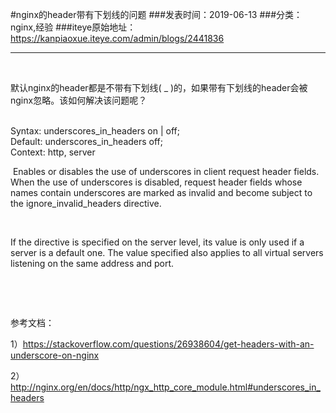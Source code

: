 #nginx的header带有下划线的问题
###发表时间：2019-06-13
###分类：nginx,经验
###iteye原始地址：<a href="https://kanpiaoxue.iteye.com/admin/blogs/2441836" target="_blank">https://kanpiaoxue.iteye.com/admin/blogs/2441836</a>

---

<div class="iteye-blog-content-contain" style="font-size: 14px;"> 
 <p>&nbsp;</p> 
 <p>默认nginx的header都是不带有下划线( _ )的，如果带有下划线的header会被nginx忽略。该如何解决该问题呢？</p> 
 <div class="quote_title">
  &nbsp;
 </div> 
 <div class="quote_div">
  Syntax: underscores_in_headers on | off;
  <br>Default: underscores_in_headers off;
  <br>Context: http, server
 </div> 
 <p>&nbsp;Enables or disables the use of underscores in client request header fields. When the use of underscores is disabled, request header fields whose names contain underscores are marked as invalid and become subject to the ignore_invalid_headers directive.</p> 
 <p>&nbsp;</p> 
 <p>If the directive is specified on the server level, its value is only used if a server is a default one. The value specified also applies to all virtual servers listening on the same address and port.</p> 
 <p>&nbsp;</p> 
 <p>&nbsp;</p> 
 <p>参考文档：&nbsp;</p> 
 <p>1）<a href="https://stackoverflow.com/questions/26938604/get-headers-with-an-underscore-on-nginx">https://stackoverflow.com/questions/26938604/get-headers-with-an-underscore-on-nginx</a></p> 
 <p>2）<a href="http://nginx.org/en/docs/http/ngx_http_core_module.html#underscores_in_headers">http://nginx.org/en/docs/http/ngx_http_core_module.html#underscores_in_headers</a></p> 
 <p>&nbsp;</p> 
</div>